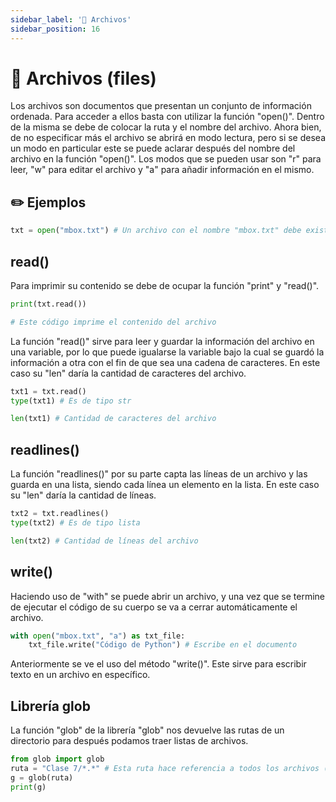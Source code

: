 ```yaml
---
sidebar_label: '📂 Archivos'
sidebar_position: 16
---
```


# 📂 Archivos (files)

Los archivos son documentos que presentan un conjunto de información ordenada. Para acceder a ellos basta con utilizar la función "open()". Dentro de la misma se debe de colocar la ruta y el nombre del archivo. Ahora bien, de no especificar más el archivo se abrirá en modo lectura, pero si se desea un modo en particular este se puede aclarar después del nombre del archivo en la función "open()". Los modos que se pueden usar son "r" para leer, "w" para editar el archivo y "a" para añadir información en el mismo.

## ✏️ Ejemplos

```python title="Ejemplo de cómo abrir un archivo"
txt = open("mbox.txt") # Un archivo con el nombre "mbox.txt" debe existir en la misma carpeta que este documento.
```

## read()

Para imprimir su contenido se debe de ocupar la función "print" y "read()".

```python title="Ejemplo de la función read()"
print(txt.read())

# Este código imprime el contenido del archivo
```

La función "read()" sirve para leer y guardar la información del archivo en una variable, por lo que puede igualarse la variable bajo la cual se guardó la información a otra con el fin de que sea una cadena de caracteres. En este caso su "len" daría la cantidad de caracteres del archivo.

```python title="Otro ejemplo de la función read()"
txt1 = txt.read()
type(txt1) # Es de tipo str

len(txt1) # Cantidad de caracteres del archivo
```

## readlines()

La función "readlines()" por su parte capta las líneas de un archivo y las guarda en una lista, siendo cada línea un elemento en la lista. En este caso su "len" daría la cantidad de líneas.

```python title="Ejemplo de la función readlines()"
txt2 = txt.readlines()
type(txt2) # Es de tipo lista

len(txt2) # Cantidad de líneas del archivo
```

## write()

Haciendo uso de "with" se puede abrir un archivo, y una vez que se termine de ejecutar el código de su cuerpo se va a cerrar automáticamente el archivo.

```python title="Ejemplo de cómo abrir un archivo con with y escribir con write()"
with open("mbox.txt", "a") as txt_file:
	txt_file.write("Código de Python") # Escribe en el documento
```

Anteriormente se ve el uso del método "write()". Este sirve para escribir texto en un archivo en específico.

## Librería glob

La función "glob" de la librería "glob" nos devuelve las rutas de un directorio para después podamos traer listas de archivos.

```python title="Ejemplo de la librería glob"
from glob import glob
ruta = "Clase 7/*.*" # Esta ruta hace referencia a todos los archivos (sin importar su nombre o extensión) dentro de la carpeta "Clase 7"
g = glob(ruta)
print(g)
```
